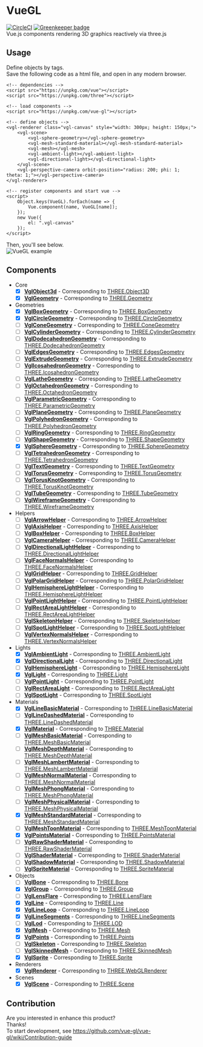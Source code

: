 # VueGL
[![CircleCI](https://circleci.com/gh/vue-gl/vue-gl.svg?style=svg)](https://circleci.com/gh/vue-gl/vue-gl) [![Greenkeeper badge](https://badges.greenkeeper.io/vue-gl/vue-gl.svg)](https://greenkeeper.io/)  
Vue.js components rendering 3D graphics reactively via three.js
## Usage
Define objects by tags.  
Save the following code as a html file, and open in any modern browser.
```
<!-- dependencies -->
<script src="https://unpkg.com/vue"></script>
<script src="https://unpkg.com/three"></script>

<!-- load components -->
<script src="https://unpkg.com/vue-gl"></script>

<!-- define objects -->
<vgl-renderer class="vgl-canvas" style="width: 300px; height: 150px;">
    <vgl-scene>
        <vgl-sphere-geometry></vgl-sphere-geometry>
        <vgl-mesh-standard-material></vgl-mesh-standard-material>
        <vgl-mesh></vgl-mesh>
        <vgl-ambient-light></vgl-ambient-light>
        <vgl-directional-light></vgl-directional-light>
    </vgl-scene>
    <vgl-perspective-camera orbit-position="radius: 200; phi: 1; theta: 1;"></vgl-perspective-camera>
</vgl-renderer>

<!-- register components and start vue -->
<script>
    Object.keys(VueGL).forEach(name => {
        Vue.component(name, VueGL[name]);
    });
    new Vue({
        el: ".vgl-canvas"
    });
</script>
```
Then, you'll see below.  
![VueGL example](https://goo.gl/1tUhsV)
## Components
- Core
  - [x] **[VglObject3d](src/vgl-object3d.js)** - Corresponding to [THREE.Object3D](https://threejs.org/docs/index.html#api/core/Object3D)
  - [x] **[VglGeometry](src/vgl-geometry.js)** - Corresponding to [THREE.Geometry](https://threejs.org/docs/index.html#api/core/Geometry)
- Geometries
  - [x] **[VglBoxGeometry](src/vgl-box-geometry.js)** - Corresponding to [THREE.BoxGeometry](https://threejs.org/docs/index.html#api/geometries/BoxGeometry)
  - [x] **[VglCircleGeometry](src/vgl-circle-geometry.js)** - Corresponding to [THREE.CircleGeometry](https://threejs.org/docs/index.html#api/geometries/CircleGeometry)
  - [ ] **[VglConeGeometry](src/vgl-cone-geometry.js)** - Corresponding to [THREE.ConeGeometry](https://threejs.org/docs/index.html#api/geometries/ConeGeometry)
  - [ ] **[VglCylinderGeometry](src/vgl-cylinder-geometry.js)** - Corresponding to [THREE.CylinderGeometry](https://threejs.org/docs/index.html#api/geometries/CylinderGeometry)
  - [ ] **[VglDodecahedronGeometry](src/vgl-dodecahedron-geometry.js)** - Corresponding to [THREE.DodecahedronGeometry](https://threejs.org/docs/index.html#api/geometries/DodecahedronGeometry)
  - [ ] **[VglEdgesGeometry](src/vgl-edges-geometry.js)** - Corresponding to [THREE.EdgesGeometry](https://threejs.org/docs/index.html#api/geometries/EdgesGeometry)
  - [ ] **[VglExtrudeGeometry](src/vgl-extrude-geometry.js)** - Corresponding to [THREE.ExtrudeGeometry](https://threejs.org/docs/index.html#api/geometries/ExtrudeGeometry)
  - [ ] **[VglIcosahedronGeometry](src/vgl-icosahedron-geometry.js)** - Corresponding to [THREE.IcosahedronGeometry](https://threejs.org/docs/index.html#api/geometries/IcosahedronGeometry)
  - [ ] **[VglLatheGeometry](src/vgl-lathe-geometry.js)** - Corresponding to [THREE.LatheGeometry](https://threejs.org/docs/index.html#api/geometries/LatheGeometry)
  - [ ] **[VglOctahedronGeometry](src/vgl-octahedron-geometry.js)** - Corresponding to [THREE.OctahedronGeometry](https://threejs.org/docs/index.html#api/geometries/OctahedronGeometry)
  - [ ] **[VglParametricGeometry](src/vgl-parametric-geometry.js)** - Corresponding to [THREE.ParametricGeometry](https://threejs.org/docs/index.html#api/geometries/ParametricGeometry)
  - [ ] **[VglPlaneGeometry](src/vgl-plane-geometry.js)** - Corresponding to [THREE.PlaneGeometry](https://threejs.org/docs/index.html#api/geometries/PlaneGeometry)
  - [ ] **[VglPolyhedronGeometry](src/vgl-polyhedron-geometry.js)** - Corresponding to [THREE.PolyhedronGeometry](https://threejs.org/docs/index.html#api/geometries/PolyhedronGeometry)
  - [ ] **[VglRingGeometry](src/vgl-ring-geometry.js)** - Corresponding to [THREE.RingGeometry](https://threejs.org/docs/index.html#api/geometries/RingGeometry)
  - [ ] **[VglShapeGeometry](src/vgl-shape-geometry.js)** - Corresponding to [THREE.ShapeGeometry](https://threejs.org/docs/index.html#api/geometries/ShapeGeometry)
  - [x] **[VglSphereGeometry](src/vgl-sphere-geometry.js)** - Corresponding to [THREE.SphereGeometry](https://threejs.org/docs/index.html#api/geometries/SphereGeometry)
  - [ ] **[VglTetrahedronGeometry](src/vgl-tetrahedron-geometry.js)** - Corresponding to [THREE.TetrahedronGeometry](https://threejs.org/docs/index.html#api/geometries/TetrahedronGeometry)
  - [ ] **[VglTextGeometry](src/vgl-text-geometry.js)** - Corresponding to [THREE.TextGeometry](https://threejs.org/docs/index.html#api/geometries/TextGeometry)
  - [ ] **[VglTorusGeometry](src/vgl-torus-geometry.js)** - Corresponding to [THREE.TorusGeometry](https://threejs.org/docs/index.html#api/geometries/TorusGeometry)
  - [ ] **[VglTorusKnotGeometry](src/vgl-torus-knot-geometry.js)** - Corresponding to [THREE.TorusKnotGeometry](https://threejs.org/docs/index.html#api/geometries/TorusKnotGeometry)
  - [ ] **[VglTubeGeometry](src/vgl-tube-geometry.js)** - Corresponding to [THREE.TubeGeometry](https://threejs.org/docs/index.html#api/geometries/TubeGeometry)
  - [ ] **[VglWireframeGeometry](src/vgl-wireframe-geometry.js)** - Corresponding to [THREE.WireframeGeometry](https://threejs.org/docs/index.html#api/geometries/WireframeGeometry)
- Helpers
  - [ ] **[VglArrowHelper](src/vgl-arrow-helper.js)** - Corresponding to [THREE.ArrowHelper](https://threejs.org/docs/index.html#api/helpers/ArrowHelper)
  - [ ] **[VglAxisHelper](src/vgl-axis-helper.js)** - Corresponding to [THREE.AxisHelper](https://threejs.org/docs/index.html#api/helpers/AxisHelper)
  - [ ] **[VglBoxHelper](src/vgl-box-helper.js)** - Corresponding to [THREE.BoxHelper](https://threejs.org/docs/index.html#api/helpers/BoxHelper)
  - [ ] **[VglCameraHelper](src/vgl-camera-helper.js)** - Corresponding to [THREE.CameraHelper](https://threejs.org/docs/index.html#api/helpers/CameraHelper)
  - [ ] **[VglDirectionalLightHelper](src/vgl-directional-light-helper.js)** - Corresponding to [THREE.DirectionalLightHelper](https://threejs.org/docs/index.html#api/helpers/DirectionalLightHelper)
  - [ ] **[VglFaceNormalsHelper](src/vgl-face-normals-helper.js)** - Corresponding to [THREE.FaceNormalsHelper](https://threejs.org/docs/index.html#api/helpers/FaceNormalsHelper)
  - [ ] **[VglGridHelper](src/vgl-grid-helper.js)** - Corresponding to [THREE.GridHelper](https://threejs.org/docs/index.html#api/helpers/GridHelper)
  - [ ] **[VglPolarGridHelper](src/vgl-polar-grid-helper.js)** - Corresponding to [THREE.PolarGridHelper](https://threejs.org/docs/index.html#api/helpers/PolarGridHelper)
  - [ ] **[VglHemisphereLightHelper](src/vgl-hemisphere-light-helper.js)** - Corresponding to [THREE.HemisphereLightHelper](https://threejs.org/docs/index.html#api/helpers/HemisphereLightHelper)
  - [ ] **[VglPointLightHelper](src/vgl-point-light-helper.js)** - Corresponding to [THREE.PointLightHelper](https://threejs.org/docs/index.html#api/helpers/PointLightHelper)
  - [ ] **[VglRectAreaLightHelper](src/vgl-rect-area-light-helper.js)** - Corresponding to [THREE.RectAreaLightHelper](https://threejs.org/docs/index.html#api/helpers/RectAreaLightHelper)
  - [ ] **[VglSkeletonHelper](src/vgl-skeleton-helper.js)** - Corresponding to [THREE.SkeletonHelper](https://threejs.org/docs/index.html#api/helpers/SkeletonHelper)
  - [ ] **[VglSpotLightHelper](src/vgl-spot-light-helper.js)** - Corresponding to [THREE.SpotLightHelper](https://threejs.org/docs/index.html#api/helpers/SpotLightHelper)
  - [ ] **[VglVertexNormalsHelper](src/vgl-vertex-normals-helper.js)** - Corresponding to [THREE.VertexNormalsHelper](https://threejs.org/docs/index.html#api/helpers/VertexNormalsHelper)
- Lights
  - [x] **[VglAmbientLight](src/vgl-ambient-light.js)** - Corresponding to [THREE.AmbientLight](https://threejs.org/docs/index.html#api/lights/AmbientLight)
  - [x] **[VglDirectionalLight](src/vgl-directional-light.js)** - Corresponding to [THREE.DirectionalLight](https://threejs.org/docs/index.html#api/lights/DirectionalLight)
  - [ ] **[VglHemisphereLight](src/vgl-hemisphere-light.js)** - Corresponding to [THREE.HemisphereLight](https://threejs.org/docs/index.html#api/lights/HemisphereLight)
  - [x] **[VglLight](src/vgl-light.js)** - Corresponding to [THREE.Light](https://threejs.org/docs/index.html#api/lights/Light)
  - [ ] **[VglPointLight](src/vgl-point-light.js)** - Corresponding to [THREE.PointLight](https://threejs.org/docs/index.html#api/lights/PointLight)
  - [ ] **[VglRectAreaLight](src/vgl-rect-area-light.js)** - Corresponding to [THREE.RectAreaLight](https://threejs.org/docs/index.html#api/lights/RectAreaLight)
  - [ ] **[VglSpotLight](src/vgl-spot-light.js)** - Corresponding to [THREE.SpotLight](https://threejs.org/docs/index.html#api/lights/SpotLight)
- Materials
  - [x] **[VglLineBasicMaterial](src/vgl-line-basic-material.js)** - Corresponding to [THREE.LineBasicMaterial](https://threejs.org/docs/index.html#api/materials/LineBasicMaterial)
  - [ ] **[VglLineDashedMaterial](src/vgl-line-dashed-material.js)** - Corresponding to [THREE.LineDashedMaterial](https://threejs.org/docs/index.html#api/materials/LineDashedMaterial)
  - [x] **[VglMaterial](src/vgl-material.js)** - Corresponding to [THREE.Material](https://threejs.org/docs/index.html#api/materials/Material)
  - [ ] **[VglMeshBasicMaterial](src/vgl-mesh-basic-material.js)** - Corresponding to [THREE.MeshBasicMaterial](https://threejs.org/docs/index.html#api/materials/MeshBasicMaterial)
  - [ ] **[VglMeshDepthMaterial](src/vgl-mesh-depth-material.js)** - Corresponding to [THREE.MeshDepthMaterial](https://threejs.org/docs/index.html#api/materials/MeshDepthMaterial)
  - [ ] **[VglMeshLambertMaterial](src/vgl-mesh-lambert-material.js)** - Corresponding to [THREE.MeshLambertMaterial](https://threejs.org/docs/index.html#api/materials/MeshLambertMaterial)
  - [ ] **[VglMeshNormalMaterial](src/vgl-mesh-normal-material.js)** - Corresponding to [THREE.MeshNormalMaterial](https://threejs.org/docs/index.html#api/materials/MeshNormalMaterial)
  - [ ] **[VglMeshPhongMaterial](src/vgl-mesh-phong-material.js)** - Corresponding to [THREE.MeshPhongMaterial](https://threejs.org/docs/index.html#api/materials/MeshPhongMaterial)
  - [ ] **[VglMeshPhysicalMaterial](src/vgl-mesh-physical-material.js)** - Corresponding to [THREE.MeshPhysicalMaterial](https://threejs.org/docs/index.html#api/materials/MeshPhysicalMaterial)
  - [x] **[VglMeshStandardMaterial](src/vgl-mesh-standard-material.js)** - Corresponding to [THREE.MeshStandardMaterial](https://threejs.org/docs/index.html#api/materials/MeshStandardMaterial)
  - [ ] **[VglMeshToonMaterial](src/vgl-mesh-toon-material.js)** - Corresponding to [THREE.MeshToonMaterial](https://threejs.org/docs/index.html#api/materials/MeshToonMaterial)
  - [x] **[VglPointsMaterial](src/vgl-points-material.js)** - Corresponding to [THREE.PointsMaterial](https://threejs.org/docs/index.html#api/materials/PointsMaterial)
  - [ ] **[VglRawShaderMaterial](src/vgl-raw-shader-material.js)** - Corresponding to [THREE.RawShaderMaterial](https://threejs.org/docs/index.html#api/materials/RawShaderMaterial)
  - [ ] **[VglShaderMaterial](src/vgl-shader-material.js)** - Corresponding to [THREE.ShaderMaterial](https://threejs.org/docs/index.html#api/materials/ShaderMaterial)
  - [ ] **[VglShadowMaterial](src/vgl-shadow-material.js)** - Corresponding to [THREE.ShadowMaterial](https://threejs.org/docs/index.html#api/materials/ShadowMaterial)
  - [ ] **[VglSpriteMaterial](src/vgl-sprite-material.js)** - Corresponding to [THREE.SpriteMaterial](https://threejs.org/docs/index.html#api/materials/SpriteMaterial)
- Objects
  - [ ] **[VglBone](src/vgl-bone.js)** - Corresponding to [THREE.Bone](https://threejs.org/docs/index.html#api/objects/Bone)
  - [x] **[VglGroup](src/vgl-group.js)** - Corresponding to [THREE.Group](https://threejs.org/docs/index.html#api/objects/Group)
  - [ ] **[VglLensFlare](src/vgl-lens-flare.js)** - Corresponding to [THREE.LensFlare](https://threejs.org/docs/index.html#api/objects/LensFlare)
  - [x] **[VglLine](src/vgl-line.js)** - Corresponding to [THREE.Line](https://threejs.org/docs/index.html#api/objects/Line)
  - [x] **[VglLineLoop](src/vgl-line-loop.js)** - Corresponding to [THREE.LineLoop](https://threejs.org/docs/index.html#api/objects/LineLoop)
  - [x] **[VglLineSegments](src/vgl-line-segments.js)** - Corresponding to [THREE.LineSegments](https://threejs.org/docs/index.html#api/objects/LineSegments)
  - [ ] **[VglLod](src/vgl-lod.js)** - Corresponding to [THREE.LOD](https://threejs.org/docs/index.html#api/objects/LOD)
  - [x] **[VglMesh](src/vgl-mesh.js)** - Corresponding to [THREE.Mesh](https://threejs.org/docs/index.html#api/objects/Mesh)
  - [x] **[VglPoints](src/vgl-points.js)** - Corresponding to [THREE.Points](https://threejs.org/docs/index.html#api/objects/Points)
  - [ ] **[VglSkeleton](src/vgl-skeleton.js)** - Corresponding to [THREE.Skeleton](https://threejs.org/docs/index.html#api/objects/Skeleton)
  - [ ] **[VglSkinnedMesh](src/vgl-skinned-mesh.js)** - Corresponding to [THREE.SkinnedMesh](https://threejs.org/docs/index.html#api/objects/SkinnedMesh)
  - [x] **[VglSprite](src/vgl-sprite.js)** - Corresponding to [THREE.Sprite](https://threejs.org/docs/index.html#api/objects/Sprite)
- Renderers
  - [x] **[VglRenderer](src/vgl-renderer.js)** - Corresponding to [THREE.WebGLRenderer](https://threejs.org/docs/index.html#api/renderers/WebGLRenderer)
- Scenes
  - [x] **[VglScene](src/vgl-scene.js)** - Corresponding to [THREE.Scene](https://threejs.org/docs/index.html#api/scenes/Scene)
## Contribution
Are you interested in enhance this product?  
Thanks!  
To start development, see https://github.com/vue-gl/vue-gl/wiki/Contribution-guide
